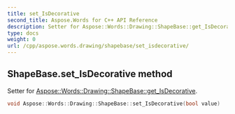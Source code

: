 ```yaml
---
title: set_IsDecorative
second_title: Aspose.Words for C++ API Reference
description: Setter for Aspose::Words::Drawing::ShapeBase::get_IsDecorative. 
type: docs
weight: 0
url: /cpp/aspose.words.drawing/shapebase/set_isdecorative/
---
```

## ShapeBase.set_IsDecorative method


Setter for [Aspose::Words::Drawing::ShapeBase::get_IsDecorative](./get_isdecorative/).

```cpp
void Aspose::Words::Drawing::ShapeBase::set_IsDecorative(bool value)
```


